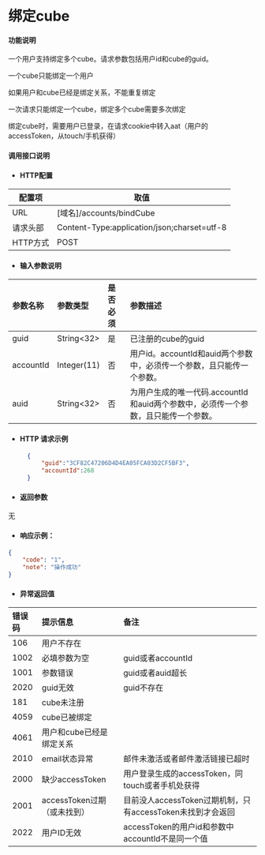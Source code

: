 # 绑定cube

#### 功能说明

一个用户支持绑定多个cube。请求参数包括用户id和cube的guid。

一个cube只能绑定一个用户

如果用户和cube已经是绑定关系，不能重复绑定

一次请求只能绑定一个cube，绑定多个cube需要多次绑定

绑定cube时，需要用户已登录，在请求cookie中转入aat（用户的accessToken，从touch/手机获得）

#### 调用接口说明

* #### HTTP配置

| 配置项 | 取值 |
| --- | --- |
| URL | \[域名\]/accounts/bindCube |
| 请求头部 | Content-Type:application/json;charset=utf-8 |
| HTTP方式 | POST |

* #### 输入参数说明

| 参数名称 | 参数类型 | 是否必须 | 参数描述 |
| :--- | :--- | :--- | :--- |
| guid | String&lt;32&gt; | 是 | 已注册的cube的guid |
| accountId | Integer\(11\) | 否 | 用户id。accountId和auid两个参数中，必须传一个参数，且只能传一个参数。 |
| auid | String&lt;32&gt; | 否 | 为用户生成的唯一代码.accountId和auid两个参数中，必须传一个参数，且只能传一个参数。 |

* #### HTTP 请求示例

  ```json
    {
        "guid":"3CF82C47206D4D4EA05FCA03D2CF5BF3",
        "accountId":268
    }
  ```
* #### 返回参数

无

* #### 响应示例：

```json
{
    "code": "1",
    "note": "操作成功"
}
```

* #### 异常返回值

| 错误码 | 提示信息 | 备注 |
| :--- | :--- | :--- |
| 106 | 用户不存在 |  |
| 1002 | 必填参数为空 | guid或者accountId |
| 1001 | 参数错误 | guid或者auid超长 |
| 2020 | guid无效 | guid不存在 |
| 181 | cube未注册 |  |
| 4059 | cube已被绑定 |  |
| 4061 | 用户和cube已经是绑定关系 |  |
| 2010 | email状态异常 | 邮件未激活或者邮件激活链接已超时 |
| 2000 | 缺少accessToken | 用户登录生成的accessToken，同touch或者手机处获得 |
| 2001 | accessToken过期（或未找到） | 目前没人accessToken过期机制，只有accessToken未找到才会返回 |
| 2022 | 用户ID无效 | accessToken的用户id和参数中accountId不是同一个值 |



